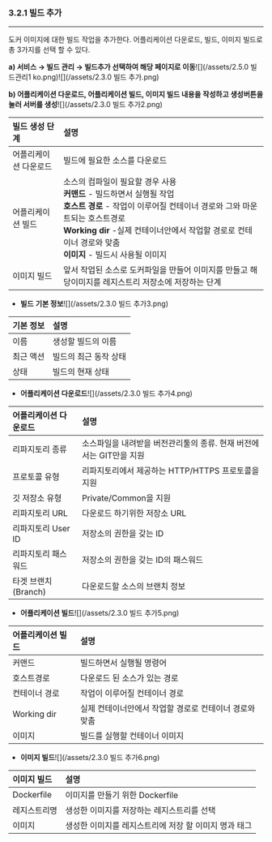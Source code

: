 ### 3.2.1 빌드 추가

---

도커 이미지에 대한 빌드 작업을 추가한다. 어플리케이션 다운로드, 빌드, 이미지 빌드로 총 3가지를 선택 할 수 있다.

**a\) 서비스 **→** 빌드 관리 → 빌드추가 선택하여 해당 페이지로 이동**![](/assets/2.5.0 빌드관리1 ko.png)![](/assets/2.3.0 빌드 추가.png)

**b\) 어플리케이션 다운로드, 어플리케이션 빌드, 이미지 빌드 내용을 작성하고 생성버튼을 눌러 서버를 생성**![](/assets/2.3.0 빌드 추가2.png)

| **빌드 생성 단계** | **설명** |
| :--- | :--- |
| 어플리케이션 다운로드 | 빌드에 필요한 소스를 다운로드 |
| 어플리케이션 빌드 | 소스의 컴파일이 필요할 경우 사용<br/>**커맨드** - 빌드하면서 실행될 작업<br/>**호스트 경로** - 작업이 이루어질 컨테이너 경로와 그와 마운트되는 호스트경로<br/>**Working dir** -실제 컨테이너안에서 작업할 경로로 컨테이너 경로와 맞춤<br/>**이미지** - 빌드시 사용될 이미지 |
| 이미지 빌드 | 앞서 작업된 소스로 도커파일을 만들어 이미지를 만들고 해당이미지를 레지스트리 저장소에 저장하는 단계 |

* **빌드** **기본 정보**![](/assets/2.3.0 빌드 추가3.png)

| **기본 정보** | **설명** |
| :--- | :--- |
| 이름 | 생성할 빌드의 이름 |
| 최근 액션 | 빌드의 최근 동작 상태 |
| 상태 | 빌드의 현재 상태 |

* **어플리케이션 다운로드**![](/assets/2.3.0 빌드 추가4.png)

| **어플리케이션 다운로드** | **설명** |
| :--- | :--- |
| 리파지토리 종류 | 소스파일을 내려받을 버전관리툴의 종류. 현재 버전에서는 GIT만을 지원 |
| 프로토콜 유형 | 리파지토리에서 제공하는 HTTP/HTTPS 프로토콜을 지원 |
| 깃 저장소 유형 | Private/Common을 지원 |
| 리파지토리 URL | 다운로드 하기위한 저장소 URL |
| 리파지토리 User ID | 저장소의 권한을 갖는 ID |
| 리파지토리 패스워드 | 저장소의 권한을 갖는 ID의 패스워드 |
| 타겟 브랜치(Branch) | 다운로드할 소스의 브랜치 정보 |

* **어플리케이션 빌드**![](/assets/2.3.0 빌드 추가5.png)

| **어플리케이션 빌드** | **설명** |
| :--- | :--- |
| 커맨드 | 빌드하면서 실행될 명령어 |
| 호스트경로 | 다운로드 된 소스가 있는 경로 |
| 컨테이너 경로 | 작업이 이루어질 컨테이너 경로 |
| Working dir | 실제 컨테이너안에서 작업할 경로로 컨테이너 경로와 맞춤 |
| 이미지 | 빌드를 실행할 컨테이너 이미지 |

* **이미지 빌드**![](/assets/2.3.0 빌드 추가6.png)

| **이미지 빌드** | 설명 |
| :--- | :--- |
| Dockerfile | 이미지를 만들기 위한 Dockerfile |
| 레지스트리명 | 생성한 이미지를 저장하는 레지스트리를 선택 |
| 이미지 | 생성한 이미지를 레지스트리에 저장 할 이미지 명과 태그 |



